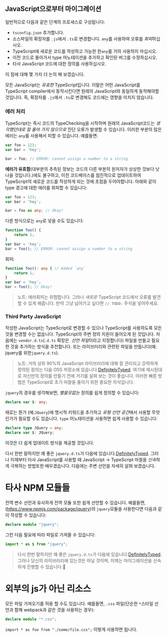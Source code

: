 ## JavaScript으로부터 마이그레이션

일반적으로 다음과 같은 단계의 프로세스로 구성됩니다:

* `tsconfig.json` 추가합니다.
* 소스파일의 확장자를 `.js`에서 `.ts`로 변경합니다. `any`를 사용하여 오류를 *회피*하십시오.
* TypeScript에 새로운 코드를 작성하고 가능한 한`any`를 거의 사용하지 마십시오.
* 이전 코드로 돌아가서 type 어노테이션을 추가하고 확인된 버그를 수정하십시오.
* 타사 JavaScript 코드에 대한 정의를 사용하십시오.

이 점에 대해 몇 가지 더 논의 해 보겠습니다.

모든 JavaScript는 *유효한* TypeScript입니다. 이말은 어떤 JavaScript를 TypeScript compiler에서 동작시킨다면 원래의 JavaScript와 동일하게 동작해야할 것입니다. 즉, 확장자를 `.js`에서 `.ts`로 변경해도 코드에는 영향을 미치지 않습니다.

### 에러 처리
TypeScript는 즉시 코드의 TypeChecking을 시작하며 원래의 JavaScript코드는 *생각했던대로 잘 돌아 가지 않으므로* 진단 오류가 발생할 수 있습니다. 이러한 부분의 많은 에러는 `any`를 사용해서 피할 수 있습니다. 예를들면: 

```ts
var foo = 123;
var bar = 'hey';

bar = foo; // ERROR: cannot assign a number to a string
```

**에러가 유효함**(대부분의 추측된 정보는 코드의 다른 부분의 원저자가 상상한 것보다 낫나을 것입니다.)에도 불구하고, 이전 코드베이스를 점진적으로 업데이트하여 TypeScript의 새로운 코드를 작성하게 되는 것에 초점을 두어야합니다. 아래와 같이 type 경고에 대한 에러를 회피할 수 있습니다:

```ts
var foo = 123;
var bar = 'hey';

bar = foo as any; // Okay!
```


다른 방식으로는 `any`로  넣을 수도 있습니다:

```ts
function foo() {
    return 1;
}
var bar = 'hey';
bar = foo(); // ERROR: cannot assign a number to a string
```

회피:

```ts
function foo(): any { // Added `any`
    return 1;
}
var bar = 'hey';
bar = foo(); // Okay!
```

> 노트: 에러회피는 위험합니다. 그러나 *새로운* TypeScript 코드에서 오류를 발견 할 수 있게 해줍니다. 만약 그냥 넘어가고 싶다면 `// TODO:` 주석을 넣어주세요.

### Third Party JavaScript
작성한 JavaScript는 TypeScript로 변경할 수 있으나 TypeScript를 사용하도록 모든것을 변경할 수는 없습니다. TypeScript의 주변 정의 지원이 들어오게 된 것입니다. 처음에는 `vendor.d.ts`(`.d.ts` 확장은  *선언 파일*이라고 지정합니다) 파일을 만들고 필요한 것을 추가하는 방식을 추천합니다. 또는 라이브러리와 관련된 파일을 만듭니다(예: jquery를 위한`jquery.d.ts`).

> 노트: 거의 상위 90%의 JavaScript 라이브러리에 대해 잘 관리되고 강력하게 정의된 정의는 다음 OSS 저장소에 있습니다.[DefinitelyTyped](https://github.com/borisyankov/DefinitelyTyped). 여기에 제시된대로 자신만의 정의를 만들기 전에 거기를 살펴 보는 것이 좋습니다. 이러한 빠른 방법은 TypeScript로 초기 마찰을 줄이기 위한 중요한 지식입니다.

`jquery`의 경우를 생각해보면, *별쓸모없는* 정의를 쉽게 정의할 수 있습니다: 
```ts
declare var $: any;
```

때로는 뭔가 (예:`JQuery`)에 명시적 키워드을 추가하고 *유형 선언 공간*에서 사용할 무엇인가가 필요할 수도 있습니다. `type` 어노테이션을 사용하면 쉽게 사용할 수 있습니다: 
```ts
declare type JQuery = any;
declare var $: JQuery;
```

이것은 더 쉽게 업데이트 방식을 제공할 것입니다.

다시 한번 말하지만 꽤 좋은 `jquery.d.ts`가 다음에 있습니다.[DefinitelyTyped](https://github.com/borisyankov/DefinitelyTyped). 그러나 이제부터 타사 JavaScript를 사용할 때 JavaScript -> TypeScript 마찰을 *신속*하게 극복하는 방법또한 배우겠습니다. 다음에는 주변 선언을 자세히 살펴 보겠습니다.

# 타사 NPM 모듈들

전역 변수 선언과 유사하게 전역 모듈 또한 쉽게 선언할 수 있습니다. 예를들면, (https://www.npmjs.com/package/jquery)의 `jquery`모듈을 사용한다면 다음과 같이 작성할 수 있습니다: 

```ts
declare module "jquery";
```

그런 다음 필요에 따라 파일로 가져올 수 있습니다:

```ts
import * as $ from "jquery";
```

> 다시 한번 말하지만 꽤 좋은 `jquery.d.ts`가 다음에 있습니다.[DefinitelyTyped](https://github.com/borisyankov/DefinitelyTyped). 그러나 당신의 라이브러리에 있는것은 아닐 것이며, 이제는 마이그레이션을 신속하게 진행할 수 있습니다.🌹


# 외부의 js가 아닌 리소스

모든 파일 가져오기를 허용 할 수도 있습니다. 예를들면, `.css` 파일(단순한 `*`스타일 선언과 함께 webpack과 같은 것을 사용하는 경우):

```ts
declare module "*.css";
```

`import * as foo from "./some/file.css";` 이렇게 사용하면 됩니다.
